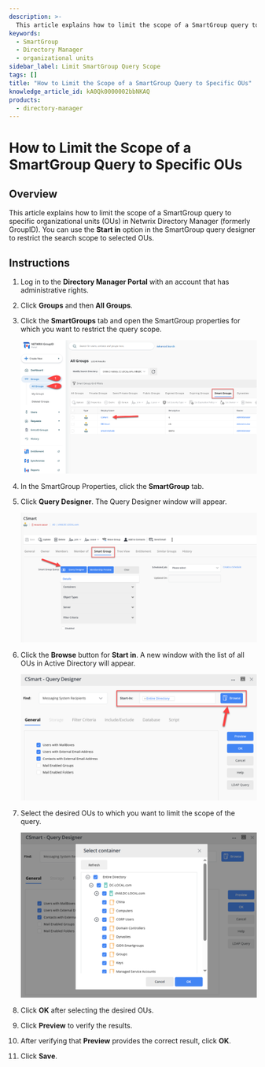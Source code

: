 ```yaml
---
description: >-
  This article explains how to limit the scope of a SmartGroup query to specific organizational units (OUs) in Netwrix Directory Manager.
keywords:
  - SmartGroup
  - Directory Manager
  - organizational units
sidebar_label: Limit SmartGroup Query Scope
tags: []
title: "How to Limit the Scope of a SmartGroup Query to Specific OUs"
knowledge_article_id: kA0Qk0000002bbNKAQ
products:
  - directory-manager
---
```


# How to Limit the Scope of a SmartGroup Query to Specific OUs

## Overview

This article explains how to limit the scope of a SmartGroup query to specific organizational units (OUs) in Netwrix Directory Manager (formerly GroupID). You can use the **Start in** option in the SmartGroup query designer to restrict the search scope to selected OUs.

## Instructions

1. Log in to the **Directory Manager Portal** with an account that has administrative rights.
2. Click **Groups** and then **All Groups**.
3. Click the **SmartGroups** tab and open the SmartGroup properties for which you want to restrict the query scope.

   ![SmartGroup properties in Directory Manager](./images/servlet_image_15ff42326dc1.png)

4. In the SmartGroup Properties, click the **SmartGroup** tab.
5. Click **Query Designer**. The Query Designer window will appear.

   ![Query Designer window](./images/servlet_image_13f57e9fa2ba.png)

6. Click the **Browse** button for **Start in**. A new window with the list of all OUs in Active Directory will appear.

   ![Browse for Start in OU](./images/servlet_image_b8596528bf6f.png)

7. Select the desired OUs to which you want to limit the scope of the query.

   ![Select OUs for query scope](./images/servlet_image_2deec5a8b27b.png)

8. Click **OK** after selecting the desired OUs.
9. Click **Preview** to verify the results.
10. After verifying that **Preview** provides the correct result, click **OK**.
11. Click **Save**.